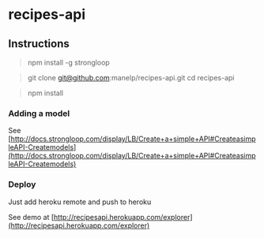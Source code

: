 recipes-api
===========

## Instructions

> npm install -g strongloop

> git clone git@github.com:manelp/recipes-api.git
> cd recipes-api

> npm install

### Adding a model ###

See [http://docs.strongloop.com/display/LB/Create+a+simple+API#CreateasimpleAPI-Createmodels](http://docs.strongloop.com/display/LB/Create+a+simple+API#CreateasimpleAPI-Createmodels)

### Deploy

Just add heroku remote and push to heroku


See demo at
[http://recipesapi.herokuapp.com/explorer](http://recipesapi.herokuapp.com/explorer)

